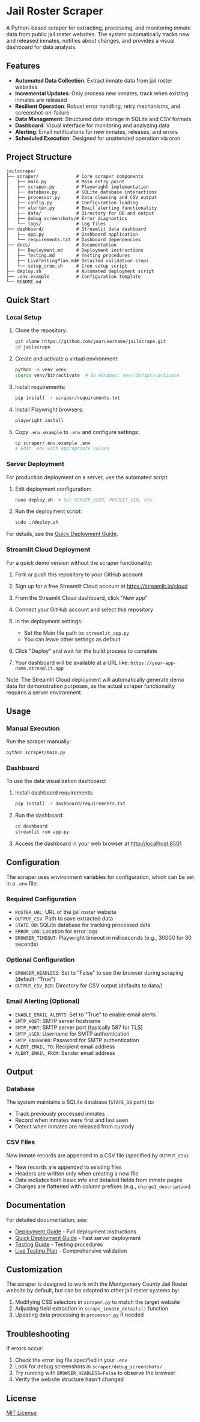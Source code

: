 # Jail Roster Scraper

A Python-based scraper for extracting, processing, and monitoring inmate data from public jail roster websites. The system automatically tracks new and released inmates, notifies about changes, and provides a visual dashboard for data analysis.

## Features

- **Automated Data Collection**: Extract inmate data from jail roster websites
- **Incremental Updates**: Only process new inmates, track when existing inmates are released
- **Resilient Operation**: Robust error handling, retry mechanisms, and screenshot-on-failure
- **Data Management**: Structured data storage in SQLite and CSV formats
- **Dashboard**: Visual interface for monitoring and analyzing data
- **Alerting**: Email notifications for new inmates, releases, and errors
- **Scheduled Execution**: Designed for unattended operation via cron

## Project Structure

```
jailscrape/
├── scraper/              # Core scraper components
│   ├── main.py           # Main entry point
│   ├── scraper.py        # Playwright implementation
│   ├── database.py       # SQLite database interactions
│   ├── processor.py      # Data cleaning and CSV output
│   ├── config.py         # Configuration loading
│   ├── alerter.py        # Email alerting functionality
│   ├── data/             # Directory for DB and output
│   ├── debug_screenshots/# Error diagnostics
│   └── logs/             # Log files
├── dashboard/            # Streamlit data dashboard
│   ├── app.py            # Dashboard application
│   └── requirements.txt  # Dashboard dependencies
├── docs/                 # Documentation
│   ├── Deployment.md     # Deployment instructions
│   ├── Testing.md        # Testing procedures
│   ├── LiveTestingPlan.md# Detailed validation steps
│   └── setup_cron.sh     # Cron setup script
├── deploy.sh             # Automated deployment script
├── .env.example          # Configuration template
└── README.md
```

## Quick Start

### Local Setup

1. Clone the repository:

   ```bash
   git clone https://github.com/yourusername/jailscrape.git
   cd jailscrape
   ```

2. Create and activate a virtual environment:

   ```bash
   python -m venv venv
   source venv/bin/activate  # On Windows: venv\Scripts\activate
   ```

3. Install requirements:

   ```bash
   pip install -r scraper/requirements.txt
   ```

4. Install Playwright browsers:

   ```bash
   playwright install
   ```

5. Copy `.env.example` to `.env` and configure settings:

   ```bash
   cp scraper/.env.example .env
   # Edit .env with appropriate values
   ```

### Server Deployment

For production deployment on a server, use the automated script:

1. Edit deployment configuration:

   ```bash
   nano deploy.sh  # Set SERVER_USER, PROJECT_DIR, etc.
   ```

2. Run the deployment script:

   ```bash
   sudo ./deploy.sh
   ```

For details, see the [Quick Deployment Guide](docs/Deployment_Quick.md).

### Streamlit Cloud Deployment

For a quick demo version without the scraper functionality:

1. Fork or push this repository to your GitHub account

2. Sign up for a free Streamlit Cloud account at https://streamlit.io/cloud

3. From the Streamlit Cloud dashboard, click "New app"

4. Connect your GitHub account and select this repository

5. In the deployment settings:
   - Set the Main file path to: `streamlit_app.py`
   - You can leave other settings as default

6. Click "Deploy" and wait for the build process to complete

7. Your dashboard will be available at a URL like: `https://your-app-name.streamlit.app`

Note: The Streamlit Cloud deployment will automatically generate demo data for demonstration purposes, as the actual scraper functionality requires a server environment.

## Usage

### Manual Execution

Run the scraper manually:

```bash
python scraper/main.py
```

### Dashboard

To use the data visualization dashboard:

1. Install dashboard requirements:

   ```bash
   pip install -r dashboard/requirements.txt
   ```

2. Run the dashboard:

   ```bash
   cd dashboard
   streamlit run app.py
   ```

3. Access the dashboard in your web browser at <http://localhost:8501>

## Configuration

The scraper uses environment variables for configuration, which can be set in a `.env` file:

### Required Configuration

- `ROSTER_URL`: URL of the jail roster website
- `OUTPUT_CSV`: Path to save extracted data
- `STATE_DB`: SQLite database for tracking processed data
- `ERROR_LOG`: Location for error logs
- `BROWSER_TIMEOUT`: Playwright timeout in milliseconds (e.g., 30000 for 30 seconds)

### Optional Configuration

- `BROWSER_HEADLESS`: Set to "False" to see the browser during scraping (default: "True")
- `OUTPUT_CSV_DIR`: Directory for CSV output (defaults to data/)

### Email Alerting (Optional)

- `ENABLE_EMAIL_ALERTS`: Set to "True" to enable email alerts
- `SMTP_HOST`: SMTP server hostname
- `SMTP_PORT`: SMTP server port (typically 587 for TLS)
- `SMTP_USER`: Username for SMTP authentication
- `SMTP_PASSWORD`: Password for SMTP authentication
- `ALERT_EMAIL_TO`: Recipient email address
- `ALERT_EMAIL_FROM`: Sender email address

## Output

### Database

The system maintains a SQLite database (`STATE_DB` path) to:

- Track previously processed inmates
- Record when inmates were first and last seen
- Detect when inmates are released from custody

### CSV Files

New inmate records are appended to a CSV file (specified by `OUTPUT_CSV`):

- New records are appended to existing files
- Headers are written only when creating a new file
- Data includes both basic info and detailed fields from inmate pages
- Charges are flattened with column prefixes (e.g., `charge1_description`)

## Documentation

For detailed documentation, see:

- [Deployment Guide](docs/Deployment.md) - Full deployment instructions
- [Quick Deployment Guide](docs/Deployment_Quick.md) - Fast server deployment
- [Testing Guide](docs/Testing.md) - Testing procedures
- [Live Testing Plan](docs/LiveTestingPlan.md) - Comprehensive validation

## Customization

The scraper is designed to work with the Montgomery County Jail Roster website by default, but can be adapted to other jail roster systems by:

1. Modifying CSS selectors in `scraper.py` to match the target website
2. Adjusting field extraction in `scrape_inmate_details()` function
3. Updating data processing in `processor.py` if needed

## Troubleshooting

If errors occur:

1. Check the error log file specified in your `.env`
2. Look for debug screenshots in `scraper/debug_screenshots/`
3. Try running with `BROWSER_HEADLESS=False` to observe the browser
4. Verify the website structure hasn't changed

## License

[MIT License](LICENSE)
